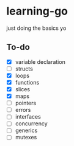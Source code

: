 # learning-go
just doing the basics yo

## To-do
- [x] variable declaration
- [ ] structs
- [x] loops
- [x] functions
- [x] slices
- [x] maps
- [ ] pointers
- [ ] errors
- [ ] interfaces
- [ ] concurrency
- [ ] generics
- [ ] mutexes